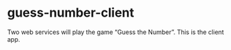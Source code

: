 # guess-number-client
Two web services will play the game “Guess the Number”.  This is the client app.
